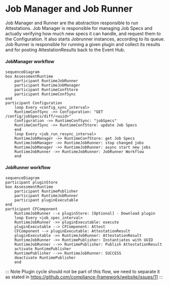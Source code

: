 # Job Manager and Job Runner
Job Manager and Runner are the abstraction responsible to run Attestations. Job Manager is responsible for managing Job Specs and actually verifying how much new specs it can handle, and request them to the Configuration. It also starts Jobrunner instances, according to its queue. Job Runner is responsible for running a given plugin and collect its results and for posting AttestationResults back to the Event Hub.
#### JobManager workflow
```mermaid
sequenceDiagram
box AssessmentRuntime
    participant RuntimeJobRunner
    participant RuntimeJobManager
    participant RuntimeConfStore
    participant RuntimeConfSync
end
participant Configuration
    loop Every <config_sync_interval>
    RuntimeConfSync ->> Configuration: "GET /config/jobSpecs/diff/<uuid>"
    Configuration ->> RuntimeConfSync: "jobSpecs"
    RuntimeConfSync ->> RuntimeConfStore: update Job Specs
    end
    loop Every <job_run_resync_interval>
    RuntimeJobManager ->> RuntimeConfStore: get Job Specs
    RuntimeJobManager ->> RuntimeJobRunner: stop changed jobs
    RuntimeJobManager ->> RuntimeJobRunner: async start new jobs
    RuntimeJobRunner ->> RuntimeJobRunner: JobRunner Workflow
    end
```

#### JobRunner workflow
```mermaid
sequenceDiagram
participant pluginStore
box AssessmentRuntime
    participant RuntimePublisher
    participant RuntimeJobRunner
    participant pluginExecutable
end
participant CFComponent
    RuntimeJobRunner --x pluginStore: [Optional] - Download plugin
    loop Every <job_spec_interval>
    RuntimeJobRunner ->> pluginExecutable: execute
    pluginExecutable --> CFComponent: Attest
    CFComponent --> pluginExecutable: AttestationResult
    pluginExecutable ->> RuntimeJobRunner: AttestationResult
    RuntimeJobRunner ->> RuntimePublisher: Instantiates with UUID
    RuntimeJobRunner -->> RuntimePublisher: Publish AttestationResult
    activate RuntimePublisher
    RuntimePublisher -->> RuntimeJobRunner: SUCCESS
    deactivate RuntimePublisher
    end
```

::: Note
Plugin cycle should not be part of this flow, we need to separate it as stated in https://github.com/compliance-framework/website/issues/11
:::